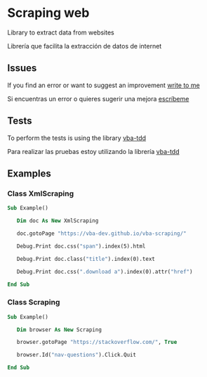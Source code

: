 # Scraping web
 Library to extract data from websites

 Librería que facilita la extracción de datos de internet

## Issues
 If you find an error or want to suggest an improvement [write to me](https://github.com/vba-dev/vba-scraping/issues)

 Si encuentras un error o quieres sugerir una mejora [escríbeme](https://github.com/vba-dev/vba-scraping/issues)

## Tests
 To perform the tests is using the library [vba-tdd](https://github.com/VBA-tools/VBA-TDD)

 Para realizar las pruebas estoy utilizando la librería [vba-tdd](https://github.com/VBA-tools/VBA-TDD)

 ## Examples
 ### Class XmlScraping
 ```vb
Sub Example()

    Dim doc As New XmlScraping

    doc.gotoPage "https://vba-dev.github.io/vba-scraping/"

    Debug.Print doc.css("span").index(5).html

    Debug.Print doc.class("title").index(0).text

    Debug.Print doc.css(".download a").index(0).attr("href")

End Sub

 ```

 ### Class Scraping
 ```vb
 Sub Example()

    Dim browser As New Scraping

    browser.gotoPage "https://stackoverflow.com/", True

    browser.Id("nav-questions").Click.Quit

End Sub
```
